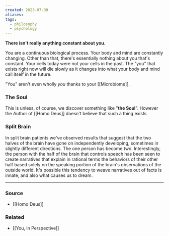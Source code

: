 ```yaml
---
created: 2023-07-08
aliases: 
tags:
  - philosophy
  - psychology
---
```

**There isn't really anything constant about you.**

You are a continuous biological process. Your body and mind are constantly changing. Other than that, there's essentially nothing about you that's constant. Your cells today were not your cells in the past. The "you" that exists right now will die slowly as it changes into what your body and mind call itself in the future.

"You" aren't even wholly *you* thanks to your [[Microbiome]].
### The Soul
This is unless, of course, we discover something like "**the Soul**". However the Author of [[Homo Deus]] doesn't believe that such a thing exists.

### Split Brain
In split brain patients we've observed results that suggest that the two halves of the brain have gone on independently developing, sometimes in slightly different directions. The one person has become two. Interestingly, the person with the half of the brain that controls speech has been seen to create narratives that explain in rational terms the behaviors of their other half based solely on the speaking portion of the brain's observations of the outside world. It's possible this tendency to weave narratives out of facts is innate, and also what causes us to dream.

****
### Source
- [[Homo Deus]]

### Related
- [[You, in Perspective]]
